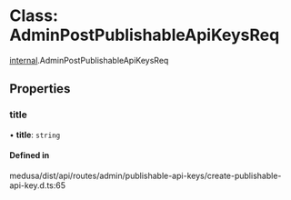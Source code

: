 # Class: AdminPostPublishableApiKeysReq

[internal](../modules/internal-21.md).AdminPostPublishableApiKeysReq

## Properties

### title

• **title**: `string`

#### Defined in

medusa/dist/api/routes/admin/publishable-api-keys/create-publishable-api-key.d.ts:65
